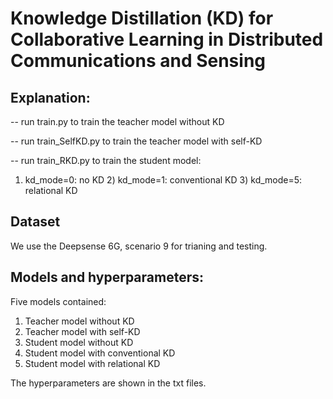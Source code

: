 # Knowledge Distillation (KD) for Collaborative Learning in Distributed Communications and Sensing
 
## Explanation:
-- run train.py to train the teacher model without KD

-- run train_SelfKD.py to train the teacher model with self-KD

-- run train_RKD.py to train the student model:

1) kd_mode=0: no KD 2) kd_mode=1: conventional KD 3) kd_mode=5: relational KD

## Dataset
We use the Deepsense 6G, scenario 9 for trianing and testing.

## Models and hyperparameters:
Five models contained: 
1) Teacher model without KD
2) Teacher model with self-KD 
3) Student model without KD
4) Student model with conventional KD
5) Student model with relational KD
   
The hyperparameters are shown in the txt files.
